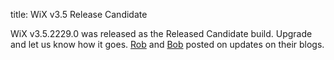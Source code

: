 title: WiX v3.5 Release Candidate

WiX v3.5.2229.0 was released as the Released Candidate build. Upgrade and let us know how it goes. <a href="http://robmensching.com/blog/posts/2010/10/29/Trick-or-treat-WiX-v3.5-Release-Candidate">Rob</a> and <a href="http://www.joyofsetup.com/2010/10/30/wix-v3-5-release-candidate-has-been-released/">Bob</a> posted on updates on their blogs.
